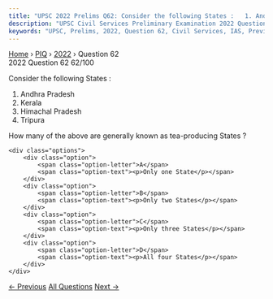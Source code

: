 ```yaml
---
title: "UPSC 2022 Prelims Q62: Consider the following States :   1. Andhra Pradesh   2. Ker..."
description: "UPSC Civil Services Preliminary Examination 2022 Question 62 with options and answer"
keywords: "UPSC, Prelims, 2022, Question 62, Civil Services, IAS, Previous Year Questions"
---
```


<nav class="breadcrumb">
    <a href="../../">Home</a>
    <span>›</span>
    <a href="../">PIQ</a>
    <span>›</span>
    <a href="./">2022</a>
    <span>›</span>
    <span>Question 62</span>
</nav>

<div class="question-header">
    <div class="question-meta">
        <span class="year-badge">2022</span>
        <span class="question-number">Question 62</span>
        <span class="progress">62/100</span>
    </div>
    <div class="progress-bar">
        <div class="progress-fill" style="width: 62.0%"></div>
    </div>
</div>

<div class="question-content">
    <div class="question-text">
        <p>Consider the following States :</p>
<ol>
<li>Andhra Pradesh</li>
<li>Kerala</li>
<li>Himachal Pradesh</li>
<li>Tripura</li>
</ol>
<p>How many of the above are generally known as tea-producing States ?</p>
    </div>
    
    <div class="options">
        <div class="option">
            <span class="option-letter">A</span>
            <span class="option-text"><p>Only one State</p></span>
        </div>
        <div class="option">
            <span class="option-letter">B</span>
            <span class="option-text"><p>Only two States</p></span>
        </div>
        <div class="option">
            <span class="option-letter">C</span>
            <span class="option-text"><p>Only three States</p></span>
        </div>
        <div class="option">
            <span class="option-letter">D</span>
            <span class="option-text"><p>All four States</p></span>
        </div>
    </div>
</div>

<div class="question-nav">
    <a href="../q061-consider-the-following-statements-1-tight-monetary/" class="nav-btn prev">← Previous</a>
    <a href="../" class="nav-btn center">All Questions</a>
    <a href="../q063-consider-the-following-statements-1-in-india-credi/" class="nav-btn next">Next →</a>
</div>
